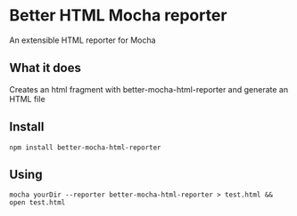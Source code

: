 # Better HTML Mocha reporter

An extensible HTML reporter for Mocha

## What it does

Creates an html fragment with better-mocha-html-reporter and generate an HTML file

## Install

`npm install better-mocha-html-reporter`

## Using

`mocha yourDir --reporter better-mocha-html-reporter > test.html && open test.html`
